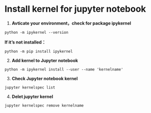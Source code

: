 # Install kernel for jupyter notebook


1. **Avticate your environment，check for package ipykernel**

```
python -m ipykernel --version
```

**If it’s not installed：**

```
python -m pip install ipykernel
```

2. **Add kernel to Jupyter notebook**

```
python -m ipykernel install --user --name 'kernelname'
```



3. **Check Jupyter notebook kernel**

```
jupyter kernelspec list
```

 

4. **Delet jupyter kernel**

```
jupyter kernelspec remove kernelname
```


